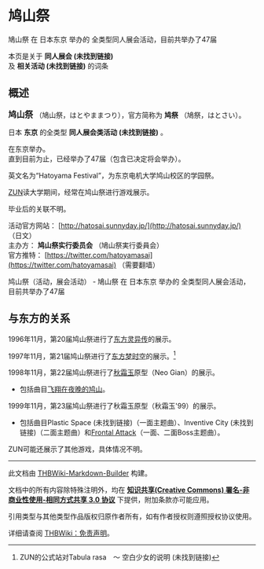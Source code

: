 # 鸠山祭

<!-- source html: G:\repos\THBWiki-Markdown-Builder\THBWikiMarkdown\Temp\main\3\30\ns0%3A%E9%B8%A0%E5%B1%B1%E7%A5%AD.html -->

鳩山祭 在 日本东京 举办的  全类型同人展会活动，目前共举办了47届

本页是关于 **同人展会 (未找到链接)**   
及 **相关活动 (未找到链接)** 的词条
## 概述
  
<big> **鸠山祭** </big>（鳩山祭，はとやままつり），官方简称为 **鸠祭** （鳩祭，はとさい）。  
  
  
  
  
日本 **东京** 的全类型 **同人展会类活动 (未找到链接)** 。  
  
在东京举办。  
直到目前为止，已经举办了47届（包含已决定将会举办）。  
  
英文名为“Hatoyama Festival”，为东京电机大学鸠山校区的学园祭。  

  
  
[ZUN](./ZUN.md)读大学期间，经常在鸠山祭进行游戏展示。  

  
  

毕业后的关联不明。  
  
  
  
  
  
  
活动官方网站： [http://hatosai.sunnyday.jp/](http://hatosai.sunnyday.jp/) （日文）  
主办方： **鸠山祭实行委员会** （鳩山祭実行委員会）  
官方推特： [https://twitter.com/hatoyamasai](https://twitter.com/hatoyamasai) （需要翻墙）  
  
鸠山祭（活动，展会活动） - 鳩山祭 在 日本东京 举办的  全类型同人展会活动，目前共举办了47届
## 与东方的关系
  
1996年11月，第20届鸠山祭进行了[东方灵异传](./东方灵异传.md)的展示。  

1997年11月，第21届鸠山祭进行了[东方梦时空](./东方梦时空.md)的展示。[^cite_note-1]  

1998年11月，第22届鸠山祭进行了[秋霜玉](./秋霜玉.md)原型（Neo Gian）的展示。
  

- 包括曲目[飞翔在夜晚的鸠山](./飞翔在夜晚的鸠山.md)。

  
1999年11月，第23届鸠山祭进行了秋霜玉原型（秋霜玉'99）的展示。
  

- 包括曲目Plastic Space (未找到链接)（一面主题曲）、Inventive City (未找到链接)（二面主题曲）和[Frontal Attack](./Frontal_Attack.md)（一面、二面Boss主题曲）。

  
ZUN可能还展示了其他游戏，具体情况不明。
  


[^cite_note-1]: ZUN的公式站对Tabula rasa　～ 空白少女的说明 (未找到链接)

  
  






---

此文档由 [THBWiki-Markdown-Builder](https://github.com/Delsin-Yu/THBWiki-Markdown-Builder) 构建。

文档中的所有内容除特殊注明外，均在 [**知识共享(Creative Commons) 署名-非商业性使用-相同方式共享 3.0 协议**](https://creativecommons.org/licenses/by-sa/3.0/deed.zh-hans) 下提供，附加条款亦可能应用。

引用类型与其他类型作品版权归原作者所有，如有作者授权则遵照授权协议使用。

详细请查阅 [THBWiki：免责声明](https://thbwiki.cc/THBWiki:%E5%85%8D%E8%B4%A3%E5%A3%B0%E6%98%8E)。


